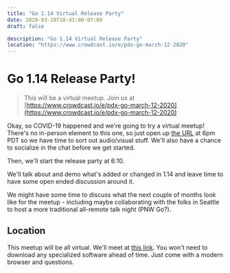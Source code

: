 ```yaml
---
title: "Go 1.14 Virtual Release Party"
date: 2020-03-10T10:43:00-07:00
draft: false

description: "Go 1.14 Virtual Release Party"
location: "https://www.crowdcast.io/e/pdx-go-march-12-2020"
---
```


# Go 1.14 Release Party!

>This will be a virtual meetup. Join us at [https://www.crowdcast.io/e/pdx-go-march-12-2020](https://www.crowdcast.io/e/pdx-go-march-12-2020)

Okay, so COVID-19 happened and we're going to try a virtual meetup! There's no in-person element to this one, so just open up [the URL](https://www.crowdcast.io/e/pdx-go-march-12-2020) at 6pm PDT so we have time to sort out audio/visual stuff. We'll also have a chance to socialize in the chat before we get started.

Then, we'll start the release party at 6:10.

We'll talk about and demo what's added or changed in 1.14 and leave time to have some open ended discussion around it.

We might have some time to discuss what the next couple of months look like for the meetup - including maybe collaborating with the folks in Seattle to host a more traditional all-remote talk night (PNW Go?).

## Location

This meetup will be all virtual. We'll meet at [this link](https://www.crowdcast.io/e/pdx-go-march-12-2020). You won't need to download any specialized software ahead of time. Just come with a modern browser and questions.
